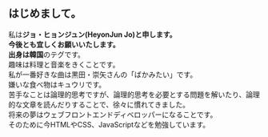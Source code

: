 ## はじめまして。  
私は**ジョ・ヒョンジュン(HeyonJun Jo)**と申します。  
今後とも宜しくお願いいたします。  
出身は**韓国**のテグです。  
趣味は料理と音楽をきくことです。  
私が一番好きな曲は黒田・崇矢さんの「ばかみたい」です。  
嫌いな食べ物はキュウリです。  
苦手なことは論理的思考ですが、論理的思考を必要とする問題を解いたり、論理的な文章を読んだりすることで、徐々に慣れてきました。  
将来の夢はウェブフロントエンドディベロッパーになることです。  
そのために今HTMLやCSS、JavaScriptなどを勉強しています。   
